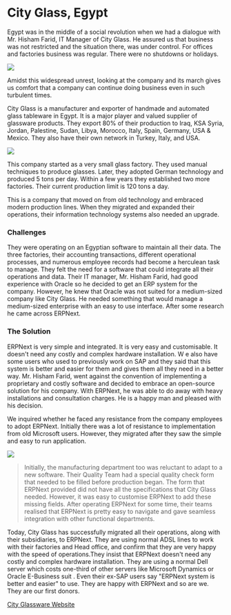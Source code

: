 # City Glass, Egypt

Egypt was in the middle of a social revolution when we had a dialogue with Mr.
Hisham Farid, IT Manager of City Glass. He assured us that business was not
restricted and the situation there, was under control. For offices and
factories business was regular. There were no shutdowns or holidays.

![](http://frappe.io/files/city_glass_logo.jpg)

Amidst this widespread unrest, looking at the company and its march gives us
comfort that a company can continue doing business even in such turbulent
times.

City Glass is a manufacturer and exporter of handmade and automated glass
tableware in Egypt. It is a major player and valued supplier of glassware
products. They export 80% of their production to Iraq, KSA Syria, Jordan,
Palestine, Sudan, Libya, Morocco, Italy, Spain, Germany, USA & Mexico. They
also have their own network in Turkey, Italy, and USA.

![](http://frappe.io/files/city_glass_image.jpg)

This company started as a very small glass factory. They used manual
techniques to produce glasses. Later, they adopted German technology and
produced 5 tons per day. Within a few years they established two more
factories. Their current production limit is 120 tons a day.

This is a company that moved on from old technology and embraced modern
production lines. When they migrated and expanded their operations, their
information technology systems also needed an upgrade.

### Challenges

They were operating on an Egyptian software to maintain all their data. The
three factories, their accounting transactions, different operational
processes, and numerous employee records had become a herculean task to
manage. They felt the need for a software that could integrate all their
operations and data. Their IT manager, Mr. Hisham Farid, had good experience
with Oracle so he decided to get an ERP system for the company. However, he
knew that Oracle was not suited for a medium-sized company like City Glass. He
needed something that would manage a medium-sized enterprise with an easy to
use interface. After some research he came across ERPNext.

### The Solution

ERPNext is very simple and integrated. It is very easy and customisable. It
doesn't need any costly and complex hardware installation. W e also have some
users who used to previously work on SAP and they said that this system is
better and easier for them and gives them all they need in a better way. Mr.
Hisham Farid, went against the convention of implementing a proprietary and
costly software and decided to embrace an open-source solution for his
company. With ERPNext, he was able to do away with heavy installations and
consultation charges. He is a happy man and pleased with his decision.

We inquired whether he faced any resistance from the company employees to
adopt ERPNext. Initially there was a lot of resistance to implementation from
old Microsoft users. However, they migrated after they saw the simple and easy
to run application.

![](http://frappe.io/files/hisham_farid.jpg)

> Initially, the manufacturing department too was reluctant to adapt to a new
software. Their Quality Team had a special quality check form that needed to
be filled before production began. The form that ERPNext provided did not have
all the specifications that City Glass needed. However, it was easy to
customise ERPNext to add these missing fields. After operating ERPNext for
some time, their teams realised that ERPNext is pretty easy to navigate and
gave seamless integration with other functional departments.

Today, City Glass has successfully migrated all their operations, along with
their subsidiaries, to ERPNext. They are using normal ADSL lines to work with
their factories and Head office, and confirm that they are very happy with the
speed of operations.They insist that ERPNext doesn't need any costly and
complex hardware installation. They are using a normal Dell server which costs
one-third of other servers like Microsoft Dynamics or Oracle E-Business suit .
Even their ex-SAP users say "ERPNext system is better and easier" to use. They
are happy with ERPNext and so are we. They are our first donors.

[City Glassware Website](http://cityglassware.com/)

